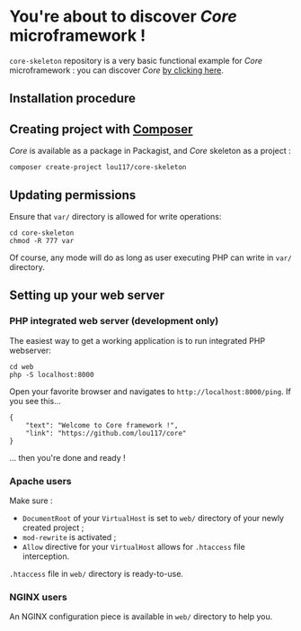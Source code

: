 # You're about to discover *Core* microframework !
`core-skeleton` repository is a very basic functional example for *Core* microframework : you can discover *Core* 
[by clicking here](https://github.com/Lou117/core).
## Installation procedure
## Creating project with [Composer](https://get-composer.org/)
*Core* is available as a package in Packagist, and *Core* skeleton as a project :
```
composer create-project lou117/core-skeleton
```
## Updating permissions
Ensure that `var/` directory is allowed for write operations:
```
cd core-skeleton
chmod -R 777 var
```
Of course, any mode will do as long as user executing PHP can write in `var/` directory.
## Setting up your web server
### PHP integrated web server (development only)
The easiest way to get a working application is to run integrated PHP webserver:
```
cd web
php -S localhost:8000
```
Open your favorite browser and navigates to `http://localhost:8000/ping`. If you see this...
```
{
    "text": "Welcome to Core framework !",
    "link": "https://github.com/lou117/core"
}
```
... then you're done and ready !
### Apache users
Make sure :
- `DocumentRoot` of your `VirtualHost` is set to `web/` directory of your newly created project ;
- `mod-rewrite` is activated ;
- `Allow` directive for your `VirtualHost` allows for `.htaccess` file interception.

`.htaccess` file in `web/` directory is ready-to-use.
### NGINX users
An NGINX configuration piece is available in `web/` directory to help you.


